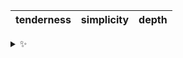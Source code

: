 | tenderness | simplicity | depth |
| :--------: | :--------: | :---: |

<details>
  <summary>✨</summary>
  These words are chosen at random each day. New words will appear here tomorrow morning.
</details>